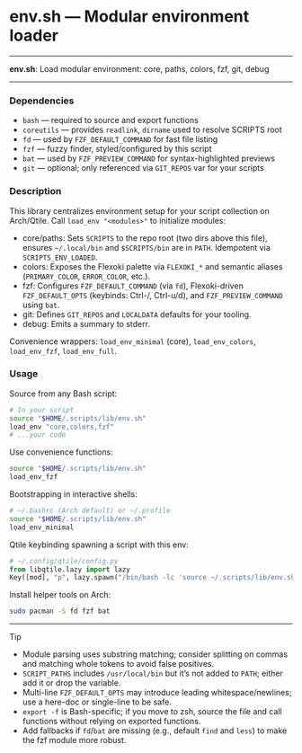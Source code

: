 # env.sh — Modular environment loader

---

**env.sh**: Load modular environment: core, paths, colors, fzf, git, debug

---

### Dependencies

- `bash` — required to source and export functions
- `coreutils` — provides `readlink`, `dirname` used to resolve SCRIPTS root
- `fd` — used by `FZF_DEFAULT_COMMAND` for fast file listing
- `fzf` — fuzzy finder, styled/configured by this script
- `bat` — used by `FZF_PREVIEW_COMMAND` for syntax-highlighted previews
- `git` — optional; only referenced via `GIT_REPOS` var for your scripts

### Description

This library centralizes environment setup for your script collection on Arch/Qtile. Call `load_env "<modules>"` to initialize modules:

- core/paths: Sets `SCRIPTS` to the repo root (two dirs above this file), ensures `~/.local/bin` and `$SCRIPTS/bin` are in `PATH`. Idempotent via `SCRIPTS_ENV_LOADED`.
- colors: Exposes the Flexoki palette via `FLEXOKI_*` and semantic aliases (`PRIMARY_COLOR`, `ERROR_COLOR`, etc.).
- fzf: Configures `FZF_DEFAULT_COMMAND` (via `fd`), Flexoki-driven `FZF_DEFAULT_OPTS` (keybinds: Ctrl-/, Ctrl-u/d), and `FZF_PREVIEW_COMMAND` using `bat`.
- git: Defines `GIT_REPOS` and `LOCALDATA` defaults for your tooling.
- debug: Emits a summary to stderr.

Convenience wrappers: `load_env_minimal` (core), `load_env_colors`, `load_env_fzf`, `load_env_full`.

### Usage

Source from any Bash script:

```bash
# In your script
source "$HOME/.scripts/lib/env.sh"
load_env "core,colors,fzf"
# ...your code
```

Use convenience functions:

```bash
source "$HOME/.scripts/lib/env.sh"
load_env_fzf
```

Bootstrapping in interactive shells:

```bash
# ~/.bashrc (Arch default) or ~/.profile
source "$HOME/.scripts/lib/env.sh"
load_env_minimal
```

Qtile keybinding spawning a script with this env:

```python
# ~/.config/qtile/config.py
from libqtile.lazy import lazy
Key([mod], "p", lazy.spawn("/bin/bash -lc 'source ~/.scripts/lib/env.sh; ~/.scripts/bin/your-script'"))
```

Install helper tools on Arch:

```bash
sudo pacman -S fd fzf bat
```

---

> [!TIP]
> - Module parsing uses substring matching; consider splitting on commas and matching whole tokens to avoid false positives.
> - `SCRIPT_PATHS` includes `/usr/local/bin` but it’s not added to `PATH`; either add it or drop the variable.
> - Multi-line `FZF_DEFAULT_OPTS` may introduce leading whitespace/newlines; use a here-doc or single-line to be safe.
> - `export -f` is Bash-specific; if you move to zsh, source the file and call functions without relying on exported functions.
> - Add fallbacks if `fd`/`bat` are missing (e.g., default `find` and `less`) to make the fzf module more robust.